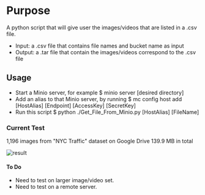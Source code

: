 # **Purpose**
A python script that will give user the images/videos that are listed in a .csv file.

* Input: a .csv file that contains file names and bucket name as input
* Output: a .tar file that contain the images/videos correspond to the .csv file

## **Usage**
* Start a Minio server, for example
  $ minio server [desired directory]
* Add an alias to that Minio server, by running
  $ mc config host add [HostAlias] [Endpoint] [AccessKey] [SecretKey]
* Run this script
  $ python ./Get_File_From_Minio.py [HostAlias] [FileName]

### **Current Test**
1,196 images from "NYC Traffic" dataset on Google Drive
139.9 MB in total

![result](https://cdn1.imggmi.com/uploads/2019/2/25/674cdc87cc24a81516a75d776f8df6fe-full.jpg)

#### **To Do**
* Need to test on larger image/video set.
* Need to test on a remote server.

